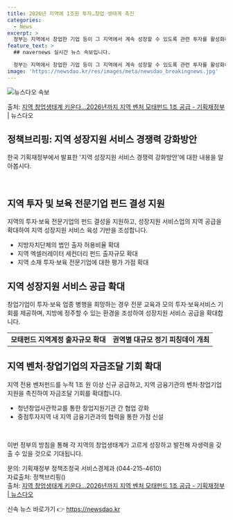```yaml
---
title: 2026년 지역에 1조원 투자…창업 생태계 촉진
categories:
  - News
excerpt: >
  정부는 지역에서 창업한 기업 등이 그 지역에서 계속 성장할 수 있도록 관련 투자를 활성화하고 성장지원 서비스…
feature_text: >
  ## navernews 실시간 뉴스 속보입니다.

  정부는 지역에서 창업한 기업 등이 그 지역에서 계속 성장할 수 있도록 관련 투자를 활성화하고 성장지원 서비스…
image: 'https://newsdao.kr/res/images/meta/newsdao_breakingnews.jpg'
---
```


![뉴스다오 속보](https://newsdao.kr/res/images/meta/newsdao_breakingnews.jpg)

<p>출처: <a href="https://newsdao.kr/3792" rel="dofollow">지역 창업생태계 키운다…2026년까지 지역 벤처 모태펀드 1조 공급 - 기획재정부</a> | 뉴스다오</p>

<h2 data-ke-size="size26">정책브리핑: 지역 성장지원 서비스 경쟁력 강화방안</h2>

한국 기획재정부에서 발표한 '지역 성장지원 서비스 경쟁력 강화방안'에 대한 내용을 알아봅시다.

<p data-ke-size="size16">&nbsp;</p>

<h2 data-ke-size="size24">지역 투자 및 보육 전문기업 펀드 결성 지원</h2>

지역의 투자·보육 전문기업의 펀드 결성을 지원하고, 성장지원 서비스업의 지역 공급을 확대하여 지역 성장지원 서비스 육성 기반을 조성합니다.

<ul>
  <li>지방자치단체의 법인 출자 허용비율 확대</li>
  <li>지역 엑셀러레이터 세컨더리 펀드 출자규모 확대</li>
  <li>지역 소재 투자·보육 전문기업에 대한 평가 가점 확대</li>
</ul>

<h2 data-ke-size="size24">지역 성장지원 서비스 공급 확대</h2>

창업기업이 투자·보육 업종 병행을 희망하는 경우 전문 교육과 모의 투자·보육서비스 기회를 제공하며, 지방에 정주할 수 있는 환경을 조성하여 성장지원 서비스 공급을 확대합니다.

<table>
  <tr>
    <td style="text-align: center; height: 17px;"><b>모태펀드 지역계정 출자규모 확대</b></td>
    <td style="text-align: center; height: 17px;"><b>권역별 대규모 정기 피칭데이 개최</b></td>
  </tr>
</table>

<h2 data-ke-size="size24">지역 벤처·창업기업의 자금조달 기회 확대</h2>

지역 전용 벤처펀드를 누적 1조 원 이상 신규 공급하고, 지역 금융기관의 벤처·창업기업 지원을 촉진하여 자금조달 기회를 확대합니다.

<ul>
  <li>청년창업사관학교를 통한 창업지원기관 간 협업 강화</li>
  <li>중점투자지역 내 지역 금융기관과의 협력을 통한 가점 신설</li>
</ul>

<p data-ke-size="size16">&nbsp;</p>

이번 정부의 방침을 통해 각 지역의 창업생태계가 고르게 성장하고 발전해 자생력을 갖출 수 있을 것으로 기대됩니다.

문의: 기획재정부 정책조정국 서비스경제과 (044-215-4610)  
자료출처: 정책브리핑()  
출처: <a href="https://newsdao.kr/3792">지역 창업생태계 키운다…2026년까지 지역 벤처 모태펀드 1조 공급 - 기획재정부 | 뉴스다오</a> 

신속 뉴스 바로가기 👉 <a href="https://newsdao.kr" rel="dofollow">https://newsdao.kr</a>



